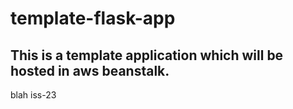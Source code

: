 # template-flask-app

## This is a template application which will be hosted in aws beanstalk. 
blah
iss-23
